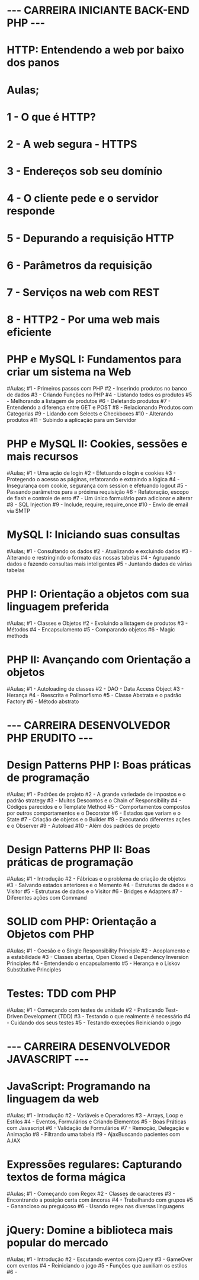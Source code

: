 # ---   CARREIRA INICIANTE BACK-END PHP     ---

# HTTP: Entendendo a web por baixo dos panos
# Aulas;
# 1 - O que é HTTP?
# 2 - A web segura - HTTPS
# 3 - Endereços sob seu domínio
# 4 - O cliente pede e o servidor responde
# 5 - Depurando a requisição HTTP
# 6 -  Parâmetros da requisição 
# 7 - Serviços na web com REST
# 8 - HTTP2 - Por uma web mais eficiente

# PHP e MySQL I: Fundamentos para criar um sistema na Web
#Aulas;
#1 - Primeiros passos com PHP
#2 - Inserindo produtos no banco de dados
#3 - Criando Funções no PHP
#4 - Listando todos os produtos
#5 -  Melhorando a listagem de produtos
#6 - Deletando produtos
#7 - Entendendo a diferença entre GET e POST
#8 - Relacionando Produtos com Categorias
#9 - Lidando com Selects e Checkboxes
#10 - Alterando produtos
#11 - Subindo a aplicação para um Servidor

# PHP e MySQL II: Cookies, sessões e mais recursos
#Aulas; 
#1 - Uma ação de login
#2 - Efetuando o login e cookies
#3 - Protegendo o acesso as páginas, refatorando e extraindo a lógica
#4 - Insegurança com cookie, segurança com session e efetuando logout
#5 - Passando parâmetros para a próxima requisição
#6 - Refatoração, escopo de flash e controle de erro
#7 - Um único formulário para adicionar e alterar
#8 - SQL Injection
#9 - Include, require, require_once
#10 - Envio de email via SMTP

# MySQL I: Iniciando suas consultas
#Aulas; 
#1 - Consultando os dados
#2 - Atualizando e excluindo dados
#3 - Alterando e restringindo o formato das nossas tabelas
#4 - Agrupando dados e fazendo consultas mais inteligentes
#5 - Juntando dados de várias tabelas

# PHP I: Orientação a objetos com sua linguagem preferida
#Aulas; 
#1 - Classes e Objetos
#2 - Evoluindo a listagem de produtos
#3 - Métodos 
#4 - Encapsulamento
#5 - Comparando objetos
#6 - Magic methods 

# PHP II: Avançando com Orientação a objetos  
#Aulas; 
#1 - Autoloading de classes
#2 - DAO - Data Access Object
#3 - Herança
#4 - Reescrita e Polimorfismo
#5 - Classe Abstrata e o padrão Factory
#6 - Método abstrato



# ---       CARREIRA DESENVOLVEDOR PHP ERUDITO      ---

# Design Patterns PHP I: Boas práticas de programação
#Aulas;
#1 - Padrões de projeto
#2 - A grande variedade de impostos e o padrão strategy
#3 - Muitos Descontos e o Chain of Responsibility
#4 - Códigos parecidos e o Template Method
#5 - Comportamentos compostos por outros comportamentos e o Decorator
#6 - Estados que variam e o State
#7 - Criação de objetos e o Builder
#8 - Executando diferentes ações e o Observer
#9 - Autoload
#10 - Além dos padrões de projeto

# Design Patterns PHP II: Boas práticas de programação
#Aulas;
#1 - Introdução
#2 - Fábricas e o problema de criação de objetos
#3 - Salvando estados anteriores e o Memento
#4 - Estruturas de dados e o Visitor
#5 - Estruturas de dados e o Visitor
#6 - Bridges e Adapters
#7 - Diferentes ações com Command

# SOLID com PHP: Orientação a Objetos com PHP
#Aulas;
#1 - Coesão e o Single Responsibility Principle
#2 - Acoplamento e a estabilidade
#3 - Classes abertas, Open Closed e Dependency Inversion Principles
#4 - Entendendo o encapsulamento
#5 - Herança e o Liskov Substitutive Principles

# Testes: TDD com PHP
#Aulas;
#1 - Começando com testes de unidade
#2 - Praticando Test-Driven Development (TDD)
#3 - Testando o que realmente é necessário
#4 - Cuidando dos seus testes 
#5 - Testando exceções
 Reiniciando o jogo


# ---       CARREIRA DESENVOLVEDOR JAVASCRIPT      ---

# JavaScript: Programando na linguagem da web
#Aulas;
#1 - Introdução
#2 - Variáveis e Operadores
#3 - Arrays, Loop e Estilos
#4 - Eventos, Formulários e Criando Elementos
#5 - Boas Práticas com Javascript
#6 - Validação de Formulários
#7 - Remoção, Delegação e Animação
#8 - Filtrando uma tabela
#9 - AjaxBuscando pacientes com AJAX

# Expressões regulares: Capturando textos de forma mágica
#Aulas;
#1 - Começando com Regex
#2 - Classes de caracteres
#3 - Encontrando a posição certa com âncoras
#4 - Trabalhando com grupos
#5 - Ganancioso ou preguiçoso
#6 - Usando regex nas diversas linguagens

# jQuery: Domine a biblioteca mais popular do mercado
#Aulas;
#1 - Introdução
#2 - Escutando eventos com jQuery
#3 - GameOver com eventos
#4 - Reiniciando o jogo
#5 - Funções que auxiliam os estilos
#6 -